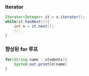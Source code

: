 ### Iterator

```java
Iterator<Integer> it = v.iterator();
while(it.hasNext()){
    int n = it.next();
    //...
}
```

### 향상된 for 루프

```java
for(String name : students){
    System.out.println(name)
}
```
